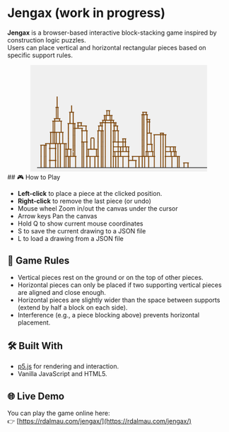 # Jengax  (work in progress)

**Jengax** is a browser-based interactive block-stacking game inspired by construction logic puzzles.  
Users can place vertical and horizontal rectangular pieces based on specific support rules.

<div align="center">
    <img src="assets/readme.png" alt="Gameplay preview" width="400">
</div>
## 🎮 How to Play

- **Left-click** to place a piece at the clicked position.
- **Right-click** to remove the last piece (or undo)
- Mouse wheel Zoom in/out the canvas under the cursor
- Arrow keys  Pan the canvas
- Hold Q to show current mouse coordinates
- S to save the current drawing to a JSON file
- L to load a drawing from a JSON file

## 🧠 Game Rules

- Vertical pieces rest on the ground or on the top of other pieces.
- Horizontal pieces can only be placed if two supporting vertical pieces are aligned and close enough.
- Horizontal pieces are slightly wider than the space between supports (extend by half a block on each side).
- Interference (e.g., a piece blocking above) prevents horizontal placement.

## 🛠 Built With

- [p5.js](https://p5js.org/) for rendering and interaction.
- Vanilla JavaScript and HTML5.

## 🌐 Live Demo

You can play the game online here:  
👉 [https://rdalmau.com/jengax/](https://rdalmau.com/jengax/)




